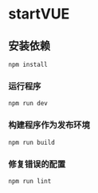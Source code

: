 # startVUE

## 安装依赖
```
npm install
```

### 运行程序
```
npm run dev
```

### 构建程序作为发布环境
```
npm run build
```

### 修复错误的配置
```
npm run lint
```

